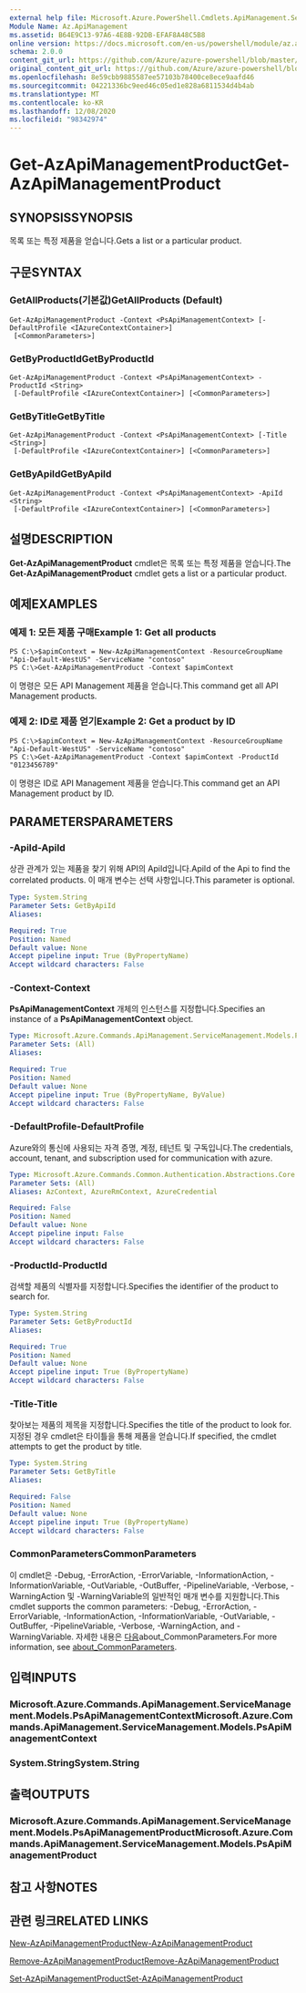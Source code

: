```yaml
---
external help file: Microsoft.Azure.PowerShell.Cmdlets.ApiManagement.ServiceManagement.dll-Help.xml
Module Name: Az.ApiManagement
ms.assetid: B64E9C13-97A6-4E8B-92DB-EFAF8A48C5B8
online version: https://docs.microsoft.com/en-us/powershell/module/az.apimanagement/get-azapimanagementproduct
schema: 2.0.0
content_git_url: https://github.com/Azure/azure-powershell/blob/master/src/ApiManagement/ApiManagement/help/Get-AzApiManagementProduct.md
original_content_git_url: https://github.com/Azure/azure-powershell/blob/master/src/ApiManagement/ApiManagement/help/Get-AzApiManagementProduct.md
ms.openlocfilehash: 8e59cbb9885587ee57103b78400ce8ece9aafd46
ms.sourcegitcommit: 04221336bc9eed46c05ed1e828a6811534d4b4ab
ms.translationtype: MT
ms.contentlocale: ko-KR
ms.lasthandoff: 12/08/2020
ms.locfileid: "98342974"
---
```

# <span data-ttu-id="164b4-101">Get-AzApiManagementProduct</span><span class="sxs-lookup"><span data-stu-id="164b4-101">Get-AzApiManagementProduct</span></span>

## <span data-ttu-id="164b4-102">SYNOPSIS</span><span class="sxs-lookup"><span data-stu-id="164b4-102">SYNOPSIS</span></span>
<span data-ttu-id="164b4-103">목록 또는 특정 제품을 얻습니다.</span><span class="sxs-lookup"><span data-stu-id="164b4-103">Gets a list or a particular product.</span></span>

## <span data-ttu-id="164b4-104">구문</span><span class="sxs-lookup"><span data-stu-id="164b4-104">SYNTAX</span></span>

### <span data-ttu-id="164b4-105">GetAllProducts(기본값)</span><span class="sxs-lookup"><span data-stu-id="164b4-105">GetAllProducts (Default)</span></span>
```
Get-AzApiManagementProduct -Context <PsApiManagementContext> [-DefaultProfile <IAzureContextContainer>]
 [<CommonParameters>]
```

### <span data-ttu-id="164b4-106">GetByProductId</span><span class="sxs-lookup"><span data-stu-id="164b4-106">GetByProductId</span></span>
```
Get-AzApiManagementProduct -Context <PsApiManagementContext> -ProductId <String>
 [-DefaultProfile <IAzureContextContainer>] [<CommonParameters>]
```

### <span data-ttu-id="164b4-107">GetByTitle</span><span class="sxs-lookup"><span data-stu-id="164b4-107">GetByTitle</span></span>
```
Get-AzApiManagementProduct -Context <PsApiManagementContext> [-Title <String>]
 [-DefaultProfile <IAzureContextContainer>] [<CommonParameters>]
```

### <span data-ttu-id="164b4-108">GetByApiId</span><span class="sxs-lookup"><span data-stu-id="164b4-108">GetByApiId</span></span>
```
Get-AzApiManagementProduct -Context <PsApiManagementContext> -ApiId <String>
 [-DefaultProfile <IAzureContextContainer>] [<CommonParameters>]
```

## <span data-ttu-id="164b4-109">설명</span><span class="sxs-lookup"><span data-stu-id="164b4-109">DESCRIPTION</span></span>
<span data-ttu-id="164b4-110">**Get-AzApiManagementProduct** cmdlet은 목록 또는 특정 제품을 얻습니다.</span><span class="sxs-lookup"><span data-stu-id="164b4-110">The **Get-AzApiManagementProduct** cmdlet gets a list or a particular product.</span></span>

## <span data-ttu-id="164b4-111">예제</span><span class="sxs-lookup"><span data-stu-id="164b4-111">EXAMPLES</span></span>

### <span data-ttu-id="164b4-112">예제 1: 모든 제품 구매</span><span class="sxs-lookup"><span data-stu-id="164b4-112">Example 1: Get all products</span></span>
```
PS C:\>$apimContext = New-AzApiManagementContext -ResourceGroupName "Api-Default-WestUS" -ServiceName "contoso"
PS C:\>Get-AzApiManagementProduct -Context $apimContext
```

<span data-ttu-id="164b4-113">이 명령은 모든 API Management 제품을 얻습니다.</span><span class="sxs-lookup"><span data-stu-id="164b4-113">This command get all API Management products.</span></span>

### <span data-ttu-id="164b4-114">예제 2: ID로 제품 얻기</span><span class="sxs-lookup"><span data-stu-id="164b4-114">Example 2: Get a product by ID</span></span>
```
PS C:\>$apimContext = New-AzApiManagementContext -ResourceGroupName "Api-Default-WestUS" -ServiceName "contoso"
PS C:\>Get-AzApiManagementProduct -Context $apimContext -ProductId "0123456789"
```

<span data-ttu-id="164b4-115">이 명령은 ID로 API Management 제품을 얻습니다.</span><span class="sxs-lookup"><span data-stu-id="164b4-115">This command get an API Management product by ID.</span></span>

## <span data-ttu-id="164b4-116">PARAMETERS</span><span class="sxs-lookup"><span data-stu-id="164b4-116">PARAMETERS</span></span>

### <span data-ttu-id="164b4-117">-ApiId</span><span class="sxs-lookup"><span data-stu-id="164b4-117">-ApiId</span></span>
<span data-ttu-id="164b4-118">상관 관계가 있는 제품을 찾기 위해 API의 ApiId입니다.</span><span class="sxs-lookup"><span data-stu-id="164b4-118">ApiId of the Api to find the correlated products.</span></span> <span data-ttu-id="164b4-119">이 매개 변수는 선택 사항입니다.</span><span class="sxs-lookup"><span data-stu-id="164b4-119">This parameter is optional.</span></span>

```yaml
Type: System.String
Parameter Sets: GetByApiId
Aliases:

Required: True
Position: Named
Default value: None
Accept pipeline input: True (ByPropertyName)
Accept wildcard characters: False
```

### <span data-ttu-id="164b4-120">-Context</span><span class="sxs-lookup"><span data-stu-id="164b4-120">-Context</span></span>
<span data-ttu-id="164b4-121">**PsApiManagementContext** 개체의 인스턴스를 지정합니다.</span><span class="sxs-lookup"><span data-stu-id="164b4-121">Specifies an instance of a **PsApiManagementContext** object.</span></span>

```yaml
Type: Microsoft.Azure.Commands.ApiManagement.ServiceManagement.Models.PsApiManagementContext
Parameter Sets: (All)
Aliases:

Required: True
Position: Named
Default value: None
Accept pipeline input: True (ByPropertyName, ByValue)
Accept wildcard characters: False
```

### <span data-ttu-id="164b4-122">-DefaultProfile</span><span class="sxs-lookup"><span data-stu-id="164b4-122">-DefaultProfile</span></span>
<span data-ttu-id="164b4-123">Azure와의 통신에 사용되는 자격 증명, 계정, 테넌트 및 구독입니다.</span><span class="sxs-lookup"><span data-stu-id="164b4-123">The credentials, account, tenant, and subscription used for communication with azure.</span></span>

```yaml
Type: Microsoft.Azure.Commands.Common.Authentication.Abstractions.Core.IAzureContextContainer
Parameter Sets: (All)
Aliases: AzContext, AzureRmContext, AzureCredential

Required: False
Position: Named
Default value: None
Accept pipeline input: False
Accept wildcard characters: False
```

### <span data-ttu-id="164b4-124">-ProductId</span><span class="sxs-lookup"><span data-stu-id="164b4-124">-ProductId</span></span>
<span data-ttu-id="164b4-125">검색할 제품의 식별자를 지정합니다.</span><span class="sxs-lookup"><span data-stu-id="164b4-125">Specifies the identifier of the product to search for.</span></span>

```yaml
Type: System.String
Parameter Sets: GetByProductId
Aliases:

Required: True
Position: Named
Default value: None
Accept pipeline input: True (ByPropertyName)
Accept wildcard characters: False
```

### <span data-ttu-id="164b4-126">-Title</span><span class="sxs-lookup"><span data-stu-id="164b4-126">-Title</span></span>
<span data-ttu-id="164b4-127">찾아보는 제품의 제목을 지정합니다.</span><span class="sxs-lookup"><span data-stu-id="164b4-127">Specifies the title of the product to look for.</span></span>
<span data-ttu-id="164b4-128">지정된 경우 cmdlet은 타이틀을 통해 제품을 얻습니다.</span><span class="sxs-lookup"><span data-stu-id="164b4-128">If specified, the cmdlet attempts to get the product by title.</span></span>

```yaml
Type: System.String
Parameter Sets: GetByTitle
Aliases:

Required: False
Position: Named
Default value: None
Accept pipeline input: True (ByPropertyName)
Accept wildcard characters: False
```

### <span data-ttu-id="164b4-129">CommonParameters</span><span class="sxs-lookup"><span data-stu-id="164b4-129">CommonParameters</span></span>
<span data-ttu-id="164b4-130">이 cmdlet은 -Debug, -ErrorAction, -ErrorVariable, -InformationAction, -InformationVariable, -OutVariable, -OutBuffer, -PipelineVariable, -Verbose, -WarningAction 및 -WarningVariable의 일반적인 매개 변수를 지원합니다.</span><span class="sxs-lookup"><span data-stu-id="164b4-130">This cmdlet supports the common parameters: -Debug, -ErrorAction, -ErrorVariable, -InformationAction, -InformationVariable, -OutVariable, -OutBuffer, -PipelineVariable, -Verbose, -WarningAction, and -WarningVariable.</span></span> <span data-ttu-id="164b4-131">자세한 내용은 [다음](http://go.microsoft.com/fwlink/?LinkID=113216)about_CommonParameters.</span><span class="sxs-lookup"><span data-stu-id="164b4-131">For more information, see [about_CommonParameters](http://go.microsoft.com/fwlink/?LinkID=113216).</span></span>

## <span data-ttu-id="164b4-132">입력</span><span class="sxs-lookup"><span data-stu-id="164b4-132">INPUTS</span></span>

### <span data-ttu-id="164b4-133">Microsoft.Azure.Commands.ApiManagement.ServiceManagement.Models.PsApiManagementContext</span><span class="sxs-lookup"><span data-stu-id="164b4-133">Microsoft.Azure.Commands.ApiManagement.ServiceManagement.Models.PsApiManagementContext</span></span>

### <span data-ttu-id="164b4-134">System.String</span><span class="sxs-lookup"><span data-stu-id="164b4-134">System.String</span></span>

## <span data-ttu-id="164b4-135">출력</span><span class="sxs-lookup"><span data-stu-id="164b4-135">OUTPUTS</span></span>

### <span data-ttu-id="164b4-136">Microsoft.Azure.Commands.ApiManagement.ServiceManagement.Models.PsApiManagementProduct</span><span class="sxs-lookup"><span data-stu-id="164b4-136">Microsoft.Azure.Commands.ApiManagement.ServiceManagement.Models.PsApiManagementProduct</span></span>

## <span data-ttu-id="164b4-137">참고 사항</span><span class="sxs-lookup"><span data-stu-id="164b4-137">NOTES</span></span>

## <span data-ttu-id="164b4-138">관련 링크</span><span class="sxs-lookup"><span data-stu-id="164b4-138">RELATED LINKS</span></span>

[<span data-ttu-id="164b4-139">New-AzApiManagementProduct</span><span class="sxs-lookup"><span data-stu-id="164b4-139">New-AzApiManagementProduct</span></span>](./New-AzApiManagementProduct.md)

[<span data-ttu-id="164b4-140">Remove-AzApiManagementProduct</span><span class="sxs-lookup"><span data-stu-id="164b4-140">Remove-AzApiManagementProduct</span></span>](./Remove-AzApiManagementProduct.md)

[<span data-ttu-id="164b4-141">Set-AzApiManagementProduct</span><span class="sxs-lookup"><span data-stu-id="164b4-141">Set-AzApiManagementProduct</span></span>](./Set-AzApiManagementProduct.md)


